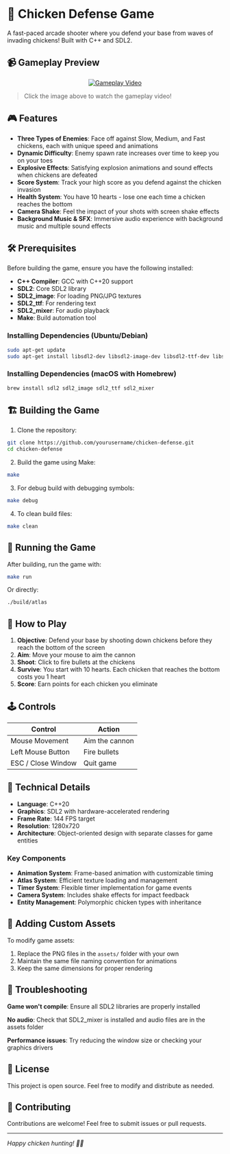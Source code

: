 # 🐔 Chicken Defense Game

A fast-paced arcade shooter where you defend your base from waves of invading chickens! Built with C++ and SDL2.

## 📹 Gameplay Preview

<div align="center">
  
  [![Gameplay Video](https://img.youtube.com/vi/ahL7-md2M_8/maxresdefault.jpg)](https://www.youtube.com/watch?v=ahL7-md2M_8)
  
  <!-- ![Gameplay GIF](./assets/gameplay.gif) -->
  
</div>

> Click the image above to watch the gameplay video!

## 🎮 Features

- **Three Types of Enemies**: Face off against Slow, Medium, and Fast chickens, each with unique speed and animations
- **Dynamic Difficulty**: Enemy spawn rate increases over time to keep you on your toes
- **Explosive Effects**: Satisfying explosion animations and sound effects when chickens are defeated
- **Score System**: Track your high score as you defend against the chicken invasion
- **Health System**: You have 10 hearts - lose one each time a chicken reaches the bottom
- **Camera Shake**: Feel the impact of your shots with screen shake effects
- **Background Music & SFX**: Immersive audio experience with background music and multiple sound effects

## 🛠️ Prerequisites

Before building the game, ensure you have the following installed:

- **C++ Compiler**: GCC with C++20 support
- **SDL2**: Core SDL2 library
- **SDL2_image**: For loading PNG/JPG textures
- **SDL2_ttf**: For rendering text
- **SDL2_mixer**: For audio playback
- **Make**: Build automation tool

### Installing Dependencies (Ubuntu/Debian)
```bash
sudo apt-get update
sudo apt-get install libsdl2-dev libsdl2-image-dev libsdl2-ttf-dev libsdl2-mixer-dev
```

### Installing Dependencies (macOS with Homebrew)
```bash
brew install sdl2 sdl2_image sdl2_ttf sdl2_mixer
```

## 🏗️ Building the Game

1. Clone the repository:
```bash
git clone https://github.com/yourusername/chicken-defense.git
cd chicken-defense
```

2. Build the game using Make:
```bash
make
```

3. For debug build with debugging symbols:
```bash
make debug
```

4. To clean build files:
```bash
make clean
```

## 🚀 Running the Game

After building, run the game with:
```bash
make run
```

Or directly:
```bash
./build/atlas
```

## 🎯 How to Play

1. **Objective**: Defend your base by shooting down chickens before they reach the bottom of the screen
2. **Aim**: Move your mouse to aim the cannon
3. **Shoot**: Click to fire bullets at the chickens
4. **Survive**: You start with 10 hearts. Each chicken that reaches the bottom costs you 1 heart
5. **Score**: Earn points for each chicken you eliminate

## 🕹️ Controls

| Control | Action |
|---------|--------|
| Mouse Movement | Aim the cannon |
| Left Mouse Button | Fire bullets |
| ESC / Close Window | Quit game |


## 🔧 Technical Details

- **Language**: C++20
- **Graphics**: SDL2 with hardware-accelerated rendering
- **Frame Rate**: 144 FPS target
- **Resolution**: 1280x720
- **Architecture**: Object-oriented design with separate classes for game entities

### Key Components

- **Animation System**: Frame-based animation with customizable timing
- **Atlas System**: Efficient texture loading and management
- **Timer System**: Flexible timer implementation for game events
- **Camera System**: Includes shake effects for impact feedback
- **Entity Management**: Polymorphic chicken types with inheritance

## 🎨 Adding Custom Assets

To modify game assets:

1. Replace the PNG files in the `assets/` folder with your own
2. Maintain the same file naming convention for animations
3. Keep the same dimensions for proper rendering

## 🐛 Troubleshooting

**Game won't compile**: Ensure all SDL2 libraries are properly installed

**No audio**: Check that SDL2_mixer is installed and audio files are in the assets folder

**Performance issues**: Try reducing the window size or checking your graphics drivers

## 📝 License

This project is open source. Feel free to modify and distribute as needed.

## 🤝 Contributing

Contributions are welcome! Feel free to submit issues or pull requests.

---

*Happy chicken hunting! 🎯🐔*

